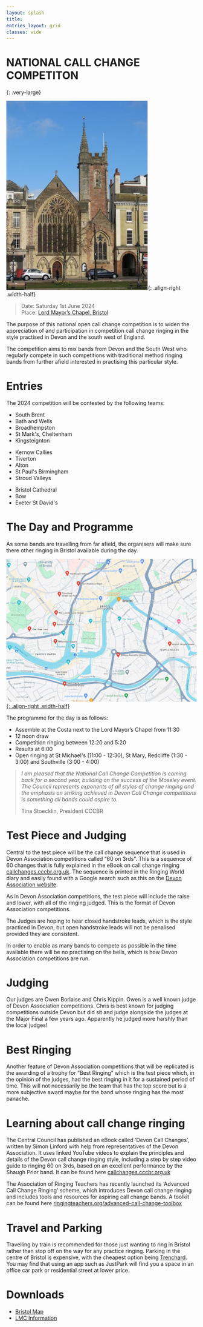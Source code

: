 ```yaml
---
layout: splash
title:
entries_layout: grid
classes: wide
---
```


# NATIONAL CALL CHANGE COMPETITON
{: .very-large}

![](/media/lord-mayor-chapel-bristol.jpg){: .align-right .width-half}

> Date:	Saturday 1st June 2024    
> Place: [Lord Mayor’s Chapel, Bristol](https://dove.cccbr.org.uk/tower/14422)    

The purpose of this national open call change competition is to widen the appreciation of and participation in competition call change ringing in the style practised in Devon and the south west of England.

The competition aims to mix bands from Devon and the South West who regularly compete in such competitions with traditional method ringing bands from further afield interested in practising this particular style.

# Entries

The 2024 competition will be contested by the following teams:

<div class="flex-container">

  <div class="flex-child magenta">
  <ul class="no-bullets">
    <li>South Brent</li>
    <li>Bath and Wells</li>
    <li>Broadhempston</li>
    <li>St Mark's, Cheltenham</li>
    <li>Kingsteignton</li>
  </ul>
  </div>

  <div class="flex-child green">
  <ul class="no-bullets">
    <li>Kernow Callies</li>
    <li>Tiverton</li>
    <li>Alton</li>
    <li>St Paul's Birmingham</li>
    <li>Stroud Valleys</li>
  </ul>
  </div>

  <div class="flex-child green">
  <ul class="no-bullets">
    <li>Bristol Cathedral</li>
    <li>Bow</li>
    <li>Exeter St David's</li>
  </ul>
  </div>

</div>

# The Day and Programme

As some bands are travelling from far afield, the organisers will make sure there other ringing in Bristol available during the day.

[![](/media/bristol-map.png){: .align-right .width-half}](/media/bristol-map.png)

The programme for the day is as follows:

* Assemble at the Costa next to the Lord Mayor’s Chapel from 11:30
* 12 noon draw
* Competition ringing between 12:20 and 5:20
* Results at 6:00
* Open ringing at St Michael's (11:00 - 12:30), St Mary, Redcliffe (1:30 - 3:00) and Southville (3:00 - 4:00)

> _I am pleased that the National Call Change Competition is coming back for a second year, building on the success of the Moseley event. The Council represents exponents of all styles of change ringing and the emphasis on striking achieved in Devon Call Change competitions is something all bands could aspire to._  
> 
> Tina Stoecklin, President CCCBR

# Test Piece and Judging

Central to the test piece will be the call change sequence that is used in Devon Association competitions called “60 on 3rds”. This is a sequence of 60 changes that is fully explained in the eBook on call change ringing [callchanges.cccbr.org.uk](https://callchanges.cccbr.org.uk). The sequence is printed in the Ringing World diary and easily found with a Google search such as this on the [Devon Association website](https://www.devonbells.co.uk/wp-content/uploads/2020/03/sixties_on_thirds.pdf).

As in Devon Association competitions, the test piece will include the raise and lower, with all of the ringing judged. This is the format of Devon Association competitions.

The Judges are hoping to hear closed handstroke leads, which is the style practiced in Devon, but open handstroke leads will not be penalised provided they are consistent.

In order to enable as many bands to compete as possible in the time available there will be no practising on the bells, which is how Devon Association competitions are run.

# Judging

Our judges are Owen Borlaise and Chris Kippin. Owen is a well known judge of Devon Association competitions. Chris is best known for judging competitions outside Devon but did sit and judge alongside the judges at the Major Final a few years ago. Apparently he judged more harshly than the local judges!

# Best Ringing

Another feature of Devon Association competitions that will be replicated is the awarding of a trophy for “Best Ringing” which is the test piece which, in the opinion of the judges, had the best ringing in it for a sustained period of time. This will not necessarily be the team that has the top score but is a more subjective award maybe for the band whose ringing has the most panache.

# Learning about call change ringing

The Central Council has published an eBook called ‘Devon Call Changes’, written by Simon Linford with help from representatives of the Devon Association. It uses linked YouTube videos to explain the principles and details of the Devon call change ringing style, including a step by step video guide to ringing 60 on 3rds, based on an excellent performance by the Shaugh Prior band. It can be found here [callchanges.cccbr.org.uk](https://callchanges.cccbr.org.uk)

The Association of Ringing Teachers has recently launched its ‘Advanced Call Change Ringing’ scheme, which introduces Devon call change ringing and includes tools and resources for aspiring call change bands. A toolkit can be found here [ringingteachers.org/advanced-call-change-toolbox](https://ringingteachers.org/advanced-call-change-toolbox)

# Travel and Parking

Travelling by train is recommended for those just wanting to ring in Bristol rather than stop off on the way for any practice ringing. Parking in the centre of Bristol is expensive, with the cheapest option being [Trenchard](https://www.bristol.gov.uk/residents/parking/where-to-park-in-bristol/trenchard-street-long-stay-car-park). You may find that using an app such as JustPark will find you a space in an office car park or residential street at  lower price.

# Downloads

* [Bristol Map](/media/bristol-map.png)
* [LMC Information](/media/lmc-6-bell-info-sheet.pdf)

